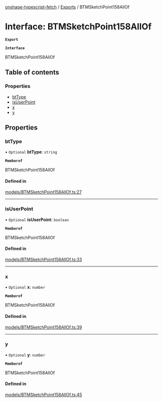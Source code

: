 [onshape-typescript-fetch](../README.md) / [Exports](../modules.md) / BTMSketchPoint158AllOf

# Interface: BTMSketchPoint158AllOf

**`Export`**

**`Interface`**

BTMSketchPoint158AllOf

## Table of contents

### Properties

- [btType](BTMSketchPoint158AllOf.md#bttype)
- [isUserPoint](BTMSketchPoint158AllOf.md#isuserpoint)
- [x](BTMSketchPoint158AllOf.md#x)
- [y](BTMSketchPoint158AllOf.md#y)

## Properties

### btType

• `Optional` **btType**: `string`

**`Memberof`**

BTMSketchPoint158AllOf

#### Defined in

[models/BTMSketchPoint158AllOf.ts:27](https://github.com/toebes/onshape-typescript-fetch/blob/3e11ae1/models/BTMSketchPoint158AllOf.ts#L27)

___

### isUserPoint

• `Optional` **isUserPoint**: `boolean`

**`Memberof`**

BTMSketchPoint158AllOf

#### Defined in

[models/BTMSketchPoint158AllOf.ts:33](https://github.com/toebes/onshape-typescript-fetch/blob/3e11ae1/models/BTMSketchPoint158AllOf.ts#L33)

___

### x

• `Optional` **x**: `number`

**`Memberof`**

BTMSketchPoint158AllOf

#### Defined in

[models/BTMSketchPoint158AllOf.ts:39](https://github.com/toebes/onshape-typescript-fetch/blob/3e11ae1/models/BTMSketchPoint158AllOf.ts#L39)

___

### y

• `Optional` **y**: `number`

**`Memberof`**

BTMSketchPoint158AllOf

#### Defined in

[models/BTMSketchPoint158AllOf.ts:45](https://github.com/toebes/onshape-typescript-fetch/blob/3e11ae1/models/BTMSketchPoint158AllOf.ts#L45)
